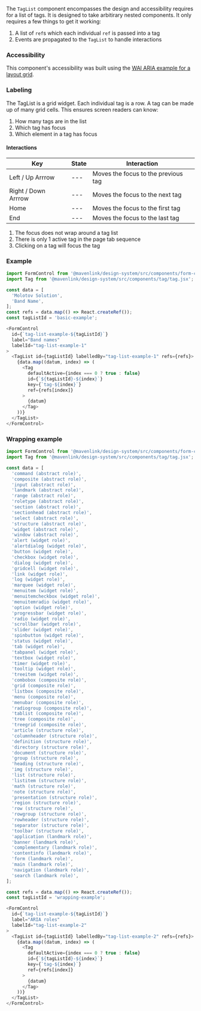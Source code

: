 The `TagList` component encompasses the design and accessibility requires for a list of tags.
It is designed to take arbitirary nested components.
It only requires a few things to get it working:

1. A list of `ref`s which each individual `ref` is passed into a tag
1. Events are propagated to the `TagList` to handle interactions

### Accessibility

This component's accessibility was built using the [WAI ARIA example for a layout grid](https://www.w3.org/TR/wai-aria-practices-1.1/examples/grid/LayoutGrids.html#ex2_label).

### Labeling

The TagList is a grid widget.
Each individual tag is a row.
A tag can be made up of many grid cells.
This ensures screen readers can know:

1. How many tags are in the list
1. Which tag has focus
1. Which element in a tag has focus

#### Interactions

| Key | State | Interaction |
| --- | --- | --- |
| Left / Up Arrrow | --- | Moves the focus to the previous tag |
| Right / Down Arrrow | --- | Moves the focus to the next tag |
| Home | --- | Moves the focus to the first tag |
| End | --- | Moves the focus to the last tag |

1. The focus does not wrap around a tag list
1. There is only 1 active tag in the page tab sequence
1. Clicking on a tag will focus the tag

### Example

```js
import FormControl from '@mavenlink/design-system/src/components/form-control/form-control.jsx';
import Tag from '@mavenlink/design-system/src/components/tag/tag.jsx';

const data = [
  'Molotov Solution',
  'Band Name',
];
const refs = data.map(() => React.createRef());
const tagListId = 'basic-example';

<FormControl
  id={`tag-list-example-${tagListId}`}
  label="Band names"
  labelId="tag-list-example-1"
>
  <TagList id={tagListId} labelledBy="tag-list-example-1" refs={refs}>
    {data.map((datum, index) => (
      <Tag
        defaultActive={index === 0 ? true : false}
        id={`${tagListId}-${index}`}
        key={`tag-${index}`}
        ref={refs[index]}
      >
        {datum}
      </Tag>
    ))}
  </TagList>
</FormControl>
```

### Wrapping example

```js
import FormControl from '@mavenlink/design-system/src/components/form-control/form-control.jsx';
import Tag from '@mavenlink/design-system/src/components/tag/tag.jsx';

const data = [
  'command (abstract role)',
  'composite (abstract role)',
  'input (abstract role)',
  'landmark (abstract role)',
  'range (abstract role)',
  'roletype (abstract role)',
  'section (abstract role)',
  'sectionhead (abstract role)',
  'select (abstract role)',
  'structure (abstract role)',
  'widget (abstract role)',
  'window (abstract role)',
  'alert (widget role)',
  'alertdialog (widget role)',
  'button (widget role)',
  'checkbox (widget role)',
  'dialog (widget role)',
  'gridcell (widget role)',
  'link (widget role)',
  'log (widget role)',
  'marquee (widget role)',
  'menuitem (widget role)',
  'menuitemcheckbox (widget role)',
  'menuitemradio (widget role)',
  'option (widget role)',
  'progressbar (widget role)',
  'radio (widget role)',
  'scrollbar (widget role)',
  'slider (widget role)',
  'spinbutton (widget role)',
  'status (widget role)',
  'tab (widget role)',
  'tabpanel (widget role)',
  'textbox (widget role)',
  'timer (widget role)',
  'tooltip (widget role)',
  'treeitem (widget role)',
  'combobox (composite role)',
  'grid (composite role)',
  'listbox (composite role)',
  'menu (composite role)',
  'menubar (composite role)',
  'radiogroup (composite role)',
  'tablist (composite role)',
  'tree (composite role)',
  'treegrid (composite role)',
  'article (structure role)',
  'columnheader (structure role)',
  'definition (structure role)',
  'directory (structure role)',
  'document (structure role)',
  'group (structure role)',
  'heading (structure role)',
  'img (structure role)',
  'list (structure role)',
  'listitem (structure role)',
  'math (structure role)',
  'note (structure role)',
  'presentation (structure role)',
  'region (structure role)',
  'row (structure role)',
  'rowgroup (structure role)',
  'rowheader (structure role)',
  'separator (structure role)',
  'toolbar (structure role)',
  'application (landmark role)',
  'banner (landmark role)',
  'complementary (landmark role)',
  'contentinfo (landmark role)',
  'form (landmark role)',
  'main (landmark role)',
  'navigation (landmark role)',
  'search (landmark role)',
];

const refs = data.map(() => React.createRef());
const tagListId = 'wrapping-example';

<FormControl
  id={`tag-list-example-${tagListId}`}
  label="ARIA roles"
  labelId="tag-list-example-2"
>
  <TagList id={tagListId} labelledBy="tag-list-example-2" refs={refs}>
    {data.map((datum, index) => (
      <Tag
        defaultActive={index === 0 ? true : false}
        id={`${tagListId}-${index}`}
        key={`tag-${index}`}
        ref={refs[index]}
      >
        {datum}
      </Tag>
    ))}
  </TagList>
</FormControl>
```
